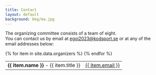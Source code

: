 ```yaml
---
title: Contact
layout: default
background: bkg/ma.jpg
---
```


The organizing committee consists of a team of eight.<br>
You can contact us by email at [egoi2023@kodsport.se](mailto:egoi2023@kodsport.se) or at any of the email addresses below:

<table>
{% for item in site.data.organizers %}
<tr>
<td><strong>{{ item.name }}</strong><span class="fl"> - {{ item.title }}</span></td>
<td><a href="mailto:{{ item.email }}">{{ item.email }}</a></td>
</tr>
{% endfor %}
</table>
